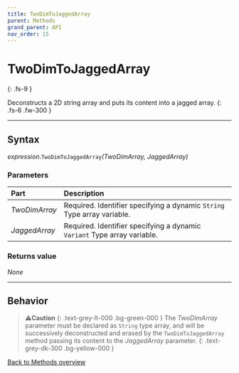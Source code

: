 ```yaml
---
title: TwoDimToJaggedArray
parent: Methods
grand_parent: API
nav_order: 15
---
```


# TwoDimToJaggedArray
{: .fs-9 }

Deconstructs a 2D string array and puts its content into a jagged array.
{: .fs-6 .fw-300 }

---

## Syntax

*expression*.`TwoDimToJaggedArray`*(TwoDimArray, JaggedArray)*

### Parameters

<table>
<thead>
<tr>
<th style="text-align: left;">Part</th>
<th style="text-align: left;">Description</th>
</tr>
</thead>
<tbody>
<tr>
<td style="text-align: left;"><em>TwoDimArray</em></td>
<td style="text-align: left;">Required. Identifier specifying a dynamic <code>String</code> Type array variable.</td>
</tr>
<tr>
<td style="text-align: left;"><em>JaggedArray</em></td>
<td style="text-align: left;">Required. Identifier specifying a dynamic <code>Variant</code> Type array variable.</td>
</tr>
</tbody>
</table>

### Returns value

_None_

---

## Behavior

>⚠️**Caution**
>{: .text-grey-lt-000 .bg-green-000 }
>The *TwoDimArray* parameter must be declared as `String` type array, and will be successively deconstructed and erased by the `TwoDimToJaggedArray` method passing its content to the *JaggedArray* parameter.
{: .text-grey-dk-300 .bg-yellow-000 }

[Back to Methods overview](https://ws-garcia.github.io/VBA-CSV-interface/api/methods/)